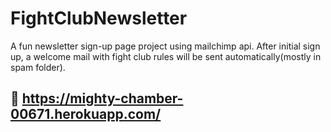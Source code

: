 # FightClubNewsletter
A fun newsletter sign-up page project using mailchimp api. After initial sign up, a welcome mail with fight club rules will be sent automatically(mostly in spam folder).
## 🔗 https://mighty-chamber-00671.herokuapp.com/
